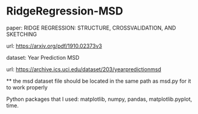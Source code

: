 # RidgeRegression-MSD

paper: RIDGE REGRESSION: STRUCTURE, CROSSVALIDATION, AND SKETCHING

url: https://arxiv.org/pdf/1910.02373v3

dataset: Year Prediction MSD

url: https://archive.ics.uci.edu/dataset/203/yearpredictionmsd

** the msd dataset file should be located in the same path as msd.py for it to work properly 

Python packages that I used: matplotlib, numpy, pandas, matplotlib.pyplot, time.
